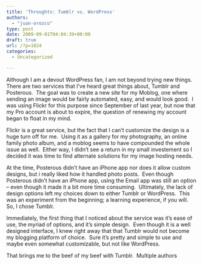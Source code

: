 ```yaml
---
title: 'Throughts: Tumblr vs. WordPress'
authors: 
  - "juan-orozco"
type: post
date: 2009-09-01T04:04:39+00:00
draft: true
url: /?p=1824
categories:
  - Uncategorized

---
```

Although I am a devout WordPress fan, I am not beyond trying new things.  There are two services that I’ve heard great things about, Tumblr and Posterous.  The goal was to create a new site for my Moblog, one where sending an image would be fairly automated, easy, and would look good.  I was using Flickr for this purpose since September of last year, but now that my Pro account is about to expire, the question of renewing my account began to float in my mind.

Flickr is a great service, but the fact that I can’t customize the design is a huge turn off for me.  Using it as a gallery for my photography, an online family photo album, and a moblog seems to have compounded the whole issue as well.  Either way, I didn’t see a return in my small investement so I decided it was time to find alternate solutions for my image hosting needs.

At the time, Posterous didn’t have an iPhone app nor does it allow custom designs, but i really liked how it handled photo posts.  Even though Posterous didn’t have an iPhone app, using the Email app was still an option – even though it made it a bit more time consuming.  Ultimately, the lack of design options left my choices down to either Tumblr or WordPress.  This was an experiment from the beginning; a learning experience, if you will.  So, I chose Tumblr.

Immediately, the first thing that I noticed about the service was it’s ease of use, the myriad of options, and it’s simple design.  Even though it is a well designed interface, I knew right away that that Tumblr would not become my blogging platform of choice.  Sure it’s pretty and simple to use and maybe even somewhat customizable, but not like WordPress.

That brings me to the beef of my beef with Tumblr.  Multiple authors